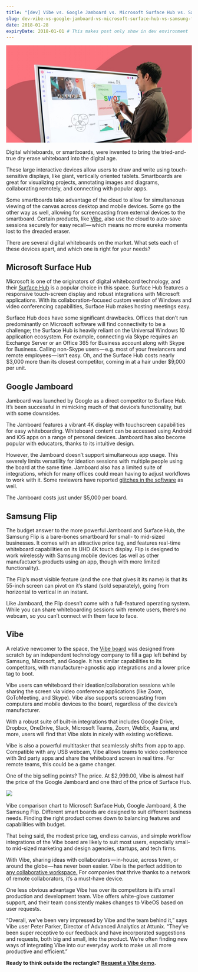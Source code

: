 ```yaml
---
title: "[dev] Vibe vs. Google Jamboard vs. Microsoft Surface Hub vs. Samsung Flip: Smartboard Comparison"
slug: dev-vibe-vs-google-jamboard-vs-microsoft-surface-hub-vs-samsung-flip-smartboard-comparison
date: 2018-01-28
expiryDate: 2018-01-01 # This makes post only show in dev environment
---
```


![](cover.jpg)

Digital whiteboards, or smartboards, were invented to bring the tried-and-true dry erase whiteboard into the digital age.

These large interactive devices allow users to draw and write using touch-sensitive displays, like giant, vertically oriented tablets. Smartboards are great for visualizing projects, annotating images and diagrams, collaborating remotely, and connecting with popular apps.

Some smartboards take advantage of the cloud to allow for simultaneous viewing of the canvas across desktop and mobile devices. Some go the other way as well, allowing for screencasting from external devices to the smartboard. Certain products, like [Vibe](https://vibe.us/), also use the cloud to auto-save sessions securely for easy recall — which means no more eureka moments lost to the dreaded eraser.

There are several digital whiteboards on the market. What sets each of these devices apart, and which one is right for your needs?


## Microsoft Surface Hub

Microsoft is one of the originators of digital whiteboard technology, and their [Surface Hub](https://www.pcmag.com/review/343777/microsoft-surface-hub) is a popular choice in this space. Surface Hub features a responsive touch-screen display and robust integrations with Microsoft applications. With its collaboration-focused custom version of Windows and video conferencing capabilities, Surface Hub makes hosting meetings easy.

Surface Hub does have some significant drawbacks. Offices that don’t run predominantly on Microsoft software will find connectivity to be a challenge; the Surface Hub is heavily reliant on the Universal Windows 10 application ecosystem. For example, connecting via Skype requires an Exchange Server or an Office 365 for Business account along with Skype for Business. Calling non-Skype users — e.g. most of your freelancers and remote employees — isn’t easy.
Oh, and the Surface Hub costs nearly $3,000 more than its closest competitor, coming in at a hair under $9,000 per unit.


## Google Jamboard

Jamboard was launched by Google as a direct competitor to Surface Hub. It’s been successful in mimicking much of that device’s functionality, but with some downsides.

The Jamboard features a vibrant 4K display with touchscreen capabilities for easy whiteboarding. Whiteboard content can be accessed using Android and iOS apps on a range of personal devices. Jamboard has also become popular with educators, thanks to its intuitive design.

However, the Jamboard doesn’t support simultaneous app usage. This severely limits versatility for ideation sessions with multiple people using the board at the same time. Jamboard also has a limited suite of integrations, which for many offices could mean having to adjust workflows to work with it. Some reviewers have reported [glitches in the software](https://www.pcmag.com/review/348995/google-jamboard) as well.

The Jamboard costs just under $5,000 per board.


## Samsung Flip

The budget answer to the more powerful Jamboard and Surface Hub, the Samsung Flip is a bare-bones smartboard for small- to mid-sized businesses. It comes with an attractive price tag, and features real-time whiteboard capabilities on its UHD 4K touch display. Flip is designed to work wirelessly with Samsung mobile devices (as well as other manufactuer’s products using an app, though with more limited functionality).

The Flip’s most visible feature (and the one that gives it its name) is that its 55-inch screen can pivot on it’s stand (sold separately), going from horizontal to vertical in an instant.

Like Jamboard, the Flip doesn’t come with a full-featured operating system. While you can share whiteboarding sessions with remote users, there’s no webcam, so you can’t connect with them face to face.


## Vibe

A relative newcomer to the space, the [Vibe board](https://vibe.us/product/) was designed from scratch by an independent technology company to fill a gap left behind by Samsung, Microsoft, and Google. It has similar capabilities to its competitors, with manufacturer-agnostic app integrations and a lower price tag to boot.

Vibe users can whiteboard their ideation/collaboration sessions while sharing the screen via video conference applications (like Zoom, GoToMeeting, and Skype). Vibe also supports screencasting from computers and mobile devices to the board, regardless of the device’s manufacturer.

With a robust suite of built-in integrations that includes Google Drive, Dropbox, OneDrive, Slack, Microsoft Teams, Zoom, WebEx, Asana, and more, users will find that Vibe slots in nicely with existing workflows.

Vibe is also a powerful multitasker that seamlessly shifts from app to app. Compatible with any USB webcam, Vibe allows teams to video conference with 3rd party apps and share the whiteboard screen in real time. For remote teams, this could be a game changer.

One of the big selling points? The price. At $2,999.00, Vibe is almost half the price of the Google Jamboard and one third of the price of Surface Hub.


![](https://cdn-images-1.medium.com/max/800/1*FKjwzMTItAuBM1V7tvXWJw.png)


Vibe comparison chart to Microsoft Surface Hub, Google Jamboard, & the Samsung Flip.
Different smart boards are designed to suit different business needs. Finding the right product comes down to balancing features and capabilities with budget.

That being said, the modest price tag, endless canvas, and simple workflow integrations of the Vibe board are likely to suit most users, especially small- to mid-sized marketing and design agencies, startups, and tech firms.

With Vibe, sharing ideas with collaborators — in-house, across town, or around the globe — has never been easier. Vibe is the perfect addition to [any collaborative workspace.](https://medium.com/vibe-team/how-to-build-a-collaborative-workspace-and-why-you-should-e3eaebbf799e) For companies that thrive thanks to a network of remote collaborators, it’s a must-have device.

One less obvious advantage Vibe has over its competitors is it’s small production and development team. Vibe offers white-glove customer support, and their team consistently makes changes to VibeOS based on user requests.

“Overall, we’ve been very impressed by Vibe and the team behind it,” says Vibe user Peter Parker, Director of Advanced Analytics at Attunix. “They’ve been super receptive to our feedback and have incorporated suggestions and requests, both big and small, into the product. We’re often finding new ways of integrating Vibe into our everyday work to make us all more productive and efficient.”

**Ready to think outside the rectangle?** [**Request a Vibe demo**](https://vibe.us/interactive-smartboard/)**.**
